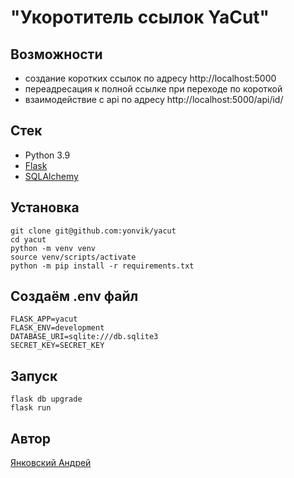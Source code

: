 # "Укоротитель ссылок YaCut"
## Возможности
- создание коротких ссылок по адресу http://localhost:5000
- переадресация к полной ссылке при переходе по короткой
- взаимодействие с api по адресу http://localhost:5000/api/id/
## Стек
- Python 3.9
- [Flask](https://flask.palletsprojects.com/)
- [SQLAlchemy](https://docs.sqlalchemy.org/)
## Установка
```
git clone git@github.com:yonvik/yacut
cd yacut
python -m venv venv
source venv/scripts/activate
python -m pip install -r requirements.txt
```
## Создаём .env файл
```
FLASK_APP=yacut
FLASK_ENV=development
DATABASE_URI=sqlite:///db.sqlite3
SECRET_KEY=SECRET_KEY
```
## Запуск
```
flask db upgrade
flask run
```

## Автор
[Янковский Андрей](https://github.com/yonvik)
